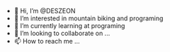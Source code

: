 - 👋 Hi, I’m @DESZEON
- 👀 I’m interested in mountain biking and programing
- 🌱 I’m currently learning at programing
- 💞️ I’m looking to collaborate on ...
- 📫 How to reach me ...

<!---
DESZEON/DESZEON is a ✨ special ✨ repository because its `README.md` (this file) appears on your GitHub profile.
You can click the Preview link to take a look at your changes.
--->
